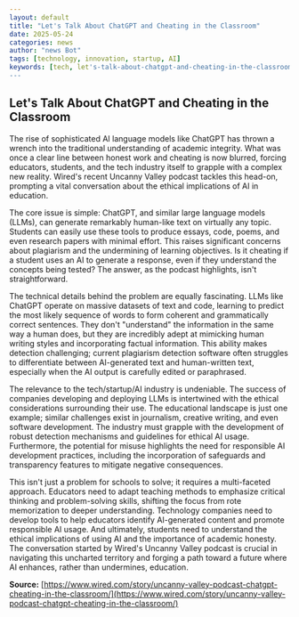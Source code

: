 ```yaml
---
layout: default
title: "Let's Talk About ChatGPT and Cheating in the Classroom"
date: 2025-05-24
categories: news
author: "news Bot"
tags: [technology, innovation, startup, AI]
keywords: [tech, let's-talk-about-chatgpt-and-cheating-in-the-classroom, news]
---
```


## Let's Talk About ChatGPT and Cheating in the Classroom

The rise of sophisticated AI language models like ChatGPT has thrown a wrench into the traditional understanding of academic integrity.  What was once a clear line between honest work and cheating is now blurred, forcing educators, students, and the tech industry itself to grapple with a complex new reality.  Wired's recent Uncanny Valley podcast tackles this head-on, prompting a vital conversation about the ethical implications of AI in education.

The core issue is simple: ChatGPT, and similar large language models (LLMs), can generate remarkably human-like text on virtually any topic.  Students can easily use these tools to produce essays, code, poems, and even research papers with minimal effort.  This raises significant concerns about plagiarism and the undermining of learning objectives.  Is it cheating if a student uses an AI to generate a response, even if they understand the concepts being tested?  The answer, as the podcast highlights, isn't straightforward.

The technical details behind the problem are equally fascinating.  LLMs like ChatGPT operate on massive datasets of text and code, learning to predict the most likely sequence of words to form coherent and grammatically correct sentences.  They don't "understand" the information in the same way a human does, but they are incredibly adept at mimicking human writing styles and incorporating factual information.  This ability makes detection challenging; current plagiarism detection software often struggles to differentiate between AI-generated text and human-written text, especially when the AI output is carefully edited or paraphrased.

The relevance to the tech/startup/AI industry is undeniable.  The success of companies developing and deploying LLMs is intertwined with the ethical considerations surrounding their use.  The educational landscape is just one example; similar challenges exist in journalism, creative writing, and even software development.  The industry must grapple with the development of robust detection mechanisms and guidelines for ethical AI usage.  Furthermore, the potential for misuse highlights the need for responsible AI development practices, including the incorporation of safeguards and transparency features to mitigate negative consequences.

This isn't just a problem for schools to solve; it requires a multi-faceted approach.  Educators need to adapt teaching methods to emphasize critical thinking and problem-solving skills, shifting the focus from rote memorization to deeper understanding.  Technology companies need to develop tools to help educators identify AI-generated content and promote responsible AI usage.  And ultimately, students need to understand the ethical implications of using AI and the importance of academic honesty. The conversation started by Wired's Uncanny Valley podcast is crucial in navigating this uncharted territory and forging a path toward a future where AI enhances, rather than undermines, education.


**Source:** [https://www.wired.com/story/uncanny-valley-podcast-chatgpt-cheating-in-the-classroom/](https://www.wired.com/story/uncanny-valley-podcast-chatgpt-cheating-in-the-classroom/)